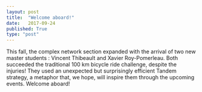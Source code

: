 ```yaml
---
layout: post
title:  "Welcome aboard!"
date:   2017-09-24
published: True
type: "post"
---
```


This fall, the complex network section expanded with the arrival of two new master students : Vincent Thibeault and Xavier Roy-Pomerleau. Both succeeded the traditional 100 km bicycle ride challenge, despite the injuries! They used an unexpected but surprisingly efficient Tandem strategy, a metaphor that, we hope, will inspire them through the upcoming events. Welcome aboard!


